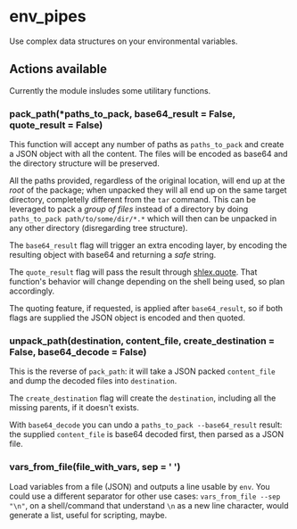 # env_pipes

Use complex data structures on your environmental variables.

## Actions available

Currently the module insludes some utilitary functions.

### pack_path(*paths_to_pack, base64_result = False, quote_result = False)

This function will accept any number of paths as `paths_to_pack` and create a JSON object with all the content. The files will be encoded as base64 and the directory structure will be preserved.

All the paths provided, regardless of the original location, will end up at the *root* of the package; when unpacked they will all end up on the same target directory, completelly different from the `tar` command. This can be leveraged to pack a *group of files* instead of a directory by doing `paths_to_pack path/to/some/dir/*.*` which will then can be unpacked in any other directory (disregarding tree structure).

The `base64_result` flag will trigger an extra encoding layer, by encoding the resulting object with base64 and returning a *safe* string.

The `quote_result` flag will pass the result through [shlex.quote](https://docs.python.org/dev/library/shlex.html#shlex.quote). That function's behavior will change depending on the shell being used, so plan accordingly.

The quoting feature, if requested, is applied after `base64_result`, so if both flags are supplied the JSON object is encoded and then quoted.

### unpack_path(destination, content_file, create_destination = False, base64_decode = False)

This is the reverse of `pack_path`: it will take a JSON packed `content_file` and dump the decoded files into `destination`.

The `create_destination` flag will create the `destination`, including all the missing parents, if it doesn't exists.

With `base64_decode` you can undo a `paths_to_pack --base64_result` result: the supplied `content_file` is base64 decoded first, then parsed as a JSON file.

### vars_from_file(file_with_vars, sep = ' ')

Load variables from a file (JSON) and outputs a line usable by `env`. You could use a different separator for other use cases: `vars_from_file --sep "\n"`, on a shell/command that understand `\n` as a new line character, would generate a list, useful for scripting, maybe.
